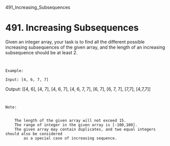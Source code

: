 491_Increasing_Subsequences
# 491. Increasing Subsequences

Given an integer array, your task is to find all the different possible increasing
        subsequences of the given array, and the length of an increasing subsequence should be at
        least 2.

     

    Example:

    Input: [4, 6, 7, 7]
Output: [[4, 6], [4, 7], [4, 6, 7], [4, 6, 7, 7], [6, 7], [6, 7, 7], [7,7], [4,7,7]]

     

    Note:

    
        The length of the given array will not exceed 15.
        The range of integer in the given array is [-100,100].
        The given array may contain duplicates, and two equal integers should also be considered
            as a special case of increasing sequence.